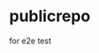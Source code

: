 # publicrepo
for e2e test


































































































































































































































































































































































































































































































































































































































































































































































































































































































































































































































































































































































































































































































































































































































































































































































































































































































































































































































































































































































































































































































































































































































































































































































































































































































































































































































































































































































































































































































































































































































































































































































































































































































































